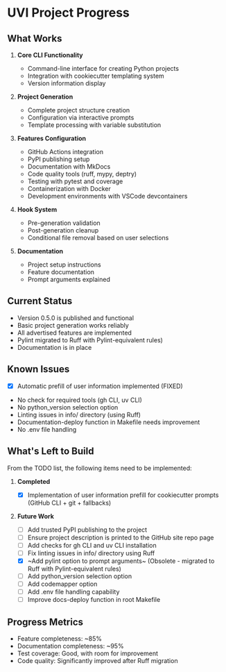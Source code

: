 # UVI Project Progress

## What Works

1. **Core CLI Functionality**

   - Command-line interface for creating Python projects
   - Integration with cookiecutter templating system
   - Version information display

2. **Project Generation**

   - Complete project structure creation
   - Configuration via interactive prompts
   - Template processing with variable substitution

3. **Features Configuration**

   - GitHub Actions integration
   - PyPI publishing setup
   - Documentation with MkDocs
   - Code quality tools (ruff, mypy, deptry)
   - Testing with pytest and coverage
   - Containerization with Docker
   - Development environments with VSCode devcontainers

4. **Hook System**

   - Pre-generation validation
   - Post-generation cleanup
   - Conditional file removal based on user selections

5. **Documentation**
   - Project setup instructions
   - Feature documentation
   - Prompt arguments explained

## Current Status

- Version 0.5.0 is published and functional
- Basic project generation works reliably
- All advertised features are implemented
- Pylint migrated to Ruff with Pylint-equivalent rules)
- Documentation is in place

## Known Issues

- [x] Automatic prefill of user information implemented (FIXED)
- No check for required tools (gh CLI, uv CLI)
- No python_version selection option
- Linting issues in info/ directory (using Ruff)
- Documentation-deploy function in Makefile needs improvement
- No .env file handling

## What's Left to Build

From the TODO list, the following items need to be implemented:

1. **Completed**

   - [x] Implementation of user information prefill for cookiecutter prompts (GitHub CLI + git + fallbacks)

2. **Future Work**
   - [ ] Add trusted PyPI publishing to the project
   - [ ] Ensure project description is printed to the GitHub site repo page
   - [ ] Add checks for gh CLI and uv CLI installation
   - [ ] Fix linting issues in info/ directory using Ruff
   - [x] ~Add pylint option to prompt arguments~ (Obsolete - migrated to Ruff with Pylint-equivalent rules)
   - [ ] Add python_version selection option
   - [ ] Add codemapper option
   - [ ] Add .env file handling capability
   - [ ] Improve docs-deploy function in root Makefile

## Progress Metrics

- Feature completeness: ~85%
- Documentation completeness: ~95%
- Test coverage: Good, with room for improvement
- Code quality: Significantly improved after Ruff migration
